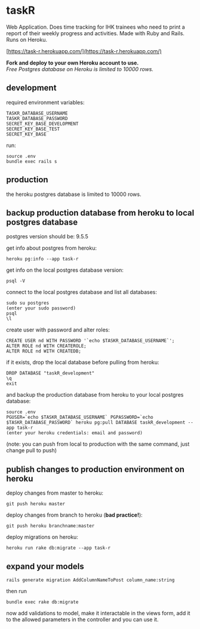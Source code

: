 # taskR

Web Application. Does time tracking for IHK trainees who need to print a report of their weekly progress and activities. Made with Ruby and Rails. Runs on Heroku.  

[https://task-r.herokuapp.com/](https://task-r.herokuapp.com/)  

**Fork and deploy to your own Heroku account to use.**  
*Free Postgres database on Heroku is limited to 10000 rows.*  

## development

required environment variables:  

```
TASKR_DATABASE_USERNAME  
TASKR_DATABASE_PASSWORD  
SECRET_KEY_BASE_DEVELOPMENT  
SECRET_KEY_BASE_TEST  
SECRET_KEY_BASE  
```

run:  

```
source .env  
bundle exec rails s  
```

## production

the heroku postgres database is limited to 10000 rows.  

## backup production database from heroku to local postgres database

postgres version should be: 9.5.5  

get info about postgres from heroku:  

```
heroku pg:info --app task-r  
```

get info on the local postgres database version:  

```
psql -V  
```

connect to the local postgres database and list all databases:  

```
sudo su postgres  
(enter your sudo password)  
psql  
\l  
```

create user with password and alter roles:  

```mysql  
CREATE USER nd WITH PASSWORD '`echo $TASKR_DATABASE_USERNAME`';  
ALTER ROLE nd WITH CREATEROLE;  
ALTER ROLE nd WITH CREATEDB;  
```

if it exists, drop the local database before pulling from heroku:  

```mysql  
DROP DATABASE "taskR_development"  
\q  
exit  
```

and backup the production database from heroku to your local postgres database:  

```
source .env  
PGUSER=`echo $TASKR_DATABASE_USERNAME` PGPASSWORD=`echo $TASKR_DATABASE_PASSWORD` heroku pg:pull DATABASE taskR_development --app task-r  
(enter your heroku credentials: email and password)  
```

(note: you can push from local to production with the same command, just change pull to push)  

## publish changes to production environment on heroku

deploy changes from master to heroku:  

```
git push heroku master  
```

deploy changes from branch to heroku (**bad practice!**):  

```
git push heroku branchname:master  
```

deploy migrations on heroku:  

```
heroku run rake db:migrate --app task-r  
```

## expand your models

```
rails generate migration AddColumnNameToPost column_name:string  
```

then run  

```
bundle exec rake db:migrate  
```

now add validations to model, make it interactable in the views form, add it to the allowed parameters in the controller and you can use it.  
